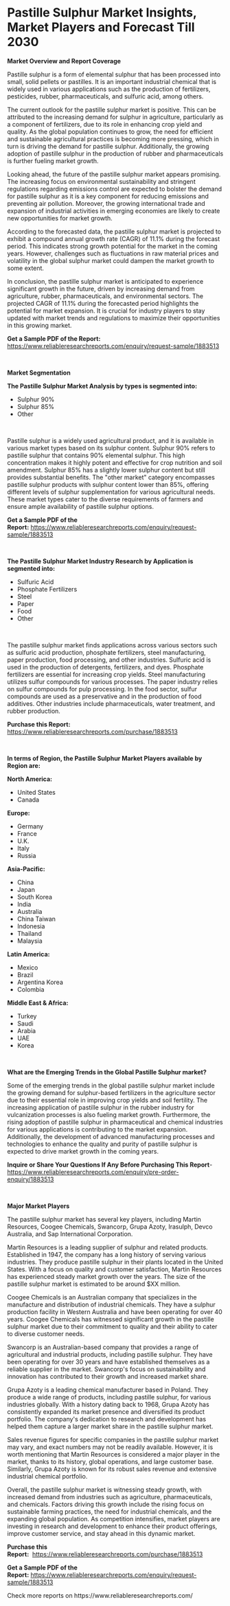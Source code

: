 <p><h1>Pastille Sulphur Market Insights, Market Players and Forecast Till 2030</h1></p><p><strong>Market Overview and Report Coverage</strong></p>
<p><p>Pastille sulphur is a form of elemental sulphur that has been processed into small, solid pellets or pastilles. It is an important industrial chemical that is widely used in various applications such as the production of fertilizers, pesticides, rubber, pharmaceuticals, and sulfuric acid, among others.</p><p>The current outlook for the pastille sulphur market is positive. This can be attributed to the increasing demand for sulphur in agriculture, particularly as a component of fertilizers, due to its role in enhancing crop yield and quality. As the global population continues to grow, the need for efficient and sustainable agricultural practices is becoming more pressing, which in turn is driving the demand for pastille sulphur. Additionally, the growing adoption of pastille sulphur in the production of rubber and pharmaceuticals is further fueling market growth.</p><p>Looking ahead, the future of the pastille sulphur market appears promising. The increasing focus on environmental sustainability and stringent regulations regarding emissions control are expected to bolster the demand for pastille sulphur as it is a key component for reducing emissions and preventing air pollution. Moreover, the growing international trade and expansion of industrial activities in emerging economies are likely to create new opportunities for market growth.</p><p>According to the forecasted data, the pastille sulphur market is projected to exhibit a compound annual growth rate (CAGR) of 11.1% during the forecast period. This indicates strong growth potential for the market in the coming years. However, challenges such as fluctuations in raw material prices and volatility in the global sulphur market could dampen the market growth to some extent.</p><p>In conclusion, the pastille sulphur market is anticipated to experience significant growth in the future, driven by increasing demand from agriculture, rubber, pharmaceuticals, and environmental sectors. The projected CAGR of 11.1% during the forecasted period highlights the potential for market expansion. It is crucial for industry players to stay updated with market trends and regulations to maximize their opportunities in this growing market.</p></p>
<p><strong>Get a Sample PDF of the Report:</strong> <a href="https://www.reliableresearchreports.com/enquiry/request-sample/1883513">https://www.reliableresearchreports.com/enquiry/request-sample/1883513</a></p>
<p>&nbsp;</p>
<p><strong>Market Segmentation</strong></p>
<p><strong>The Pastille Sulphur Market Analysis by types is segmented into:</strong></p>
<p><ul><li>Sulphur 90%</li><li>Sulphur 85%</li><li>Other</li></ul></p>
<p>&nbsp;</p>
<p><p>Pastille sulphur is a widely used agricultural product, and it is available in various market types based on its sulphur content. Sulphur 90% refers to pastille sulphur that contains 90% elemental sulphur. This high concentration makes it highly potent and effective for crop nutrition and soil amendment. Sulphur 85% has a slightly lower sulphur content but still provides substantial benefits. The "other market" category encompasses pastille sulphur products with sulphur content lower than 85%, offering different levels of sulphur supplementation for various agricultural needs. These market types cater to the diverse requirements of farmers and ensure ample availability of pastille sulphur options.</p></p>
<p><strong>Get a Sample PDF of the Report:</strong>&nbsp;<a href="https://www.reliableresearchreports.com/enquiry/request-sample/1883513">https://www.reliableresearchreports.com/enquiry/request-sample/1883513</a></p>
<p>&nbsp;</p>
<p><strong>The Pastille Sulphur Market Industry Research by Application is segmented into:</strong></p>
<p><ul><li>Sulfuric Acid</li><li>Phosphate Fertilizers</li><li>Steel</li><li>Paper</li><li>Food</li><li>Other</li></ul></p>
<p>&nbsp;</p>
<p><p>The pastille sulphur market finds applications across various sectors such as sulfuric acid production, phosphate fertilizers, steel manufacturing, paper production, food processing, and other industries. Sulfuric acid is used in the production of detergents, fertilizers, and dyes. Phosphate fertilizers are essential for increasing crop yields. Steel manufacturing utilizes sulfur compounds for various processes. The paper industry relies on sulfur compounds for pulp processing. In the food sector, sulfur compounds are used as a preservative and in the production of food additives. Other industries include pharmaceuticals, water treatment, and rubber production.</p></p>
<p><strong>Purchase this Report:</strong>&nbsp; <a href="https://www.reliableresearchreports.com/purchase/1883513">https://www.reliableresearchreports.com/purchase/1883513</a></p>
<p>&nbsp;</p>
<p><strong>In terms of Region, the Pastille Sulphur Market Players available by Region are:</strong></p>
<p>
    <p> <strong> North America: </strong>
        <ul>
            <li>United States</li>
            <li>Canada</li>
        </ul>
        </p> 
    <p> <strong> Europe: </strong>
        <ul>
            <li>Germany</li>
            <li>France</li>
            <li>U.K.</li>
            <li>Italy</li>
            <li>Russia</li>
        </ul>
        </p> 
    <p> <strong> Asia-Pacific: </strong>
        <ul>
            <li>China</li>
            <li>Japan</li>
            <li>South Korea</li>
            <li>India</li>
            <li>Australia</li>
            <li>China Taiwan</li>
            <li>Indonesia</li>
            <li>Thailand</li>
            <li>Malaysia</li>
        </ul>
        </p> 
    <p> <strong> Latin America: </strong>
        <ul>
            <li>Mexico</li>
            <li>Brazil</li>
            <li>Argentina Korea</li>
            <li>Colombia</li>
        </ul>
        </p> 
    <p> <strong> Middle East & Africa: </strong>
        <ul>
            <li>Turkey</li>
            <li>Saudi</li>
            <li>Arabia</li>
            <li>UAE</li>
            <li>Korea</li>
        </ul>
    </p>
    </p>
<p>&nbsp;</p>
<p><strong>What are the Emerging Trends in the Global Pastille Sulphur market?</strong></p>
<p><p>Some of the emerging trends in the global pastille sulphur market include the growing demand for sulphur-based fertilizers in the agriculture sector due to their essential role in improving crop yields and soil fertility. The increasing application of pastille sulphur in the rubber industry for vulcanization processes is also fueling market growth. Furthermore, the rising adoption of pastille sulphur in pharmaceutical and chemical industries for various applications is contributing to the market expansion. Additionally, the development of advanced manufacturing processes and technologies to enhance the quality and purity of pastille sulphur is expected to drive market growth in the coming years.</p></p>
<p><strong>Inquire or Share Your Questions If Any Before Purchasing This Report</strong>- <a href="https://www.reliableresearchreports.com/enquiry/pre-order-enquiry/1883513">https://www.reliableresearchreports.com/enquiry/pre-order-enquiry/1883513</a></p>
<p>&nbsp;</p>
<p><strong>Major Market Players</strong></p>
<p><p>The pastille sulphur market has several key players, including Martin Resources, Coogee Chemicals, Swancorp, Grupa Azoty, Irasulph, Devco Australia, and Sap International Corporation.</p><p>Martin Resources is a leading supplier of sulphur and related products. Established in 1947, the company has a long history of serving various industries. They produce pastille sulphur in their plants located in the United States. With a focus on quality and customer satisfaction, Martin Resources has experienced steady market growth over the years. The size of the pastille sulphur market is estimated to be around $XX million.</p><p>Coogee Chemicals is an Australian company that specializes in the manufacture and distribution of industrial chemicals. They have a sulphur production facility in Western Australia and have been operating for over 40 years. Coogee Chemicals has witnessed significant growth in the pastille sulphur market due to their commitment to quality and their ability to cater to diverse customer needs.</p><p>Swancorp is an Australian-based company that provides a range of agricultural and industrial products, including pastille sulphur. They have been operating for over 30 years and have established themselves as a reliable supplier in the market. Swancorp's focus on sustainability and innovation has contributed to their growth and increased market share.</p><p>Grupa Azoty is a leading chemical manufacturer based in Poland. They produce a wide range of products, including pastille sulphur, for various industries globally. With a history dating back to 1968, Grupa Azoty has consistently expanded its market presence and diversified its product portfolio. The company's dedication to research and development has helped them capture a larger market share in the pastille sulphur market.</p><p>Sales revenue figures for specific companies in the pastille sulphur market may vary, and exact numbers may not be readily available. However, it is worth mentioning that Martin Resources is considered a major player in the market, thanks to its history, global operations, and large customer base. Similarly, Grupa Azoty is known for its robust sales revenue and extensive industrial chemical portfolio.</p><p>Overall, the pastille sulphur market is witnessing steady growth, with increased demand from industries such as agriculture, pharmaceuticals, and chemicals. Factors driving this growth include the rising focus on sustainable farming practices, the need for industrial chemicals, and the expanding global population. As competition intensifies, market players are investing in research and development to enhance their product offerings, improve customer service, and stay ahead in this dynamic market.</p></p>
<p><strong>Purchase this Report:</strong>&nbsp;&nbsp;<a href="https://www.reliableresearchreports.com/purchase/1883513">https://www.reliableresearchreports.com/purchase/1883513</a></p>
<p></p>
<p><strong>Get a Sample PDF of the Report:</strong>&nbsp;<a href="https://www.reliableresearchreports.com/enquiry/request-sample/1883513">https://www.reliableresearchreports.com/enquiry/request-sample/1883513</a></p>
<p>Check more reports on https://www.reliableresearchreports.com/</p>